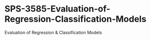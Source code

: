 # SPS-3585-Evaluation-of-Regression-Classification-Models
Evaluation of Regression &amp; Classification Models
